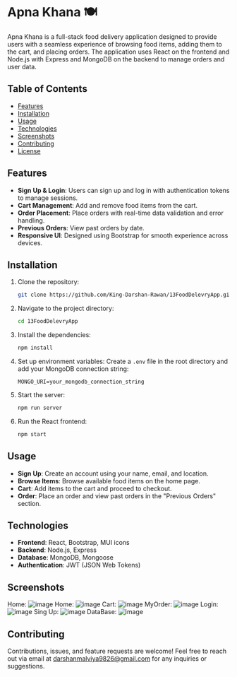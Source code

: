 # Apna Khana 🍽️

Apna Khana is a full-stack food delivery application designed to provide users with a seamless experience of browsing food items, adding them to the cart, and placing orders. The application uses React on the frontend and Node.js with Express and MongoDB on the backend to manage orders and user data.

## Table of Contents
- [Features](#features)
- [Installation](#installation)
- [Usage](#usage)
- [Technologies](#technologies)
- [Screenshots](#screenshots)
- [Contributing](#contributing)
- [License](#license)

## Features

- **Sign Up & Login**: Users can sign up and log in with authentication tokens to manage sessions.
- **Cart Management**: Add and remove food items from the cart.
- **Order Placement**: Place orders with real-time data validation and error handling.
- **Previous Orders**: View past orders by date.
- **Responsive UI**: Designed using Bootstrap for smooth experience across devices.

## Installation

1. Clone the repository:
    ```bash
    git clone https://github.com/King-Darshan-Rawan/13FoodDelevryApp.git
    ```
2. Navigate to the project directory:
    ```bash
    cd 13FoodDelevryApp
    ```
3. Install the dependencies:
    ```bash
    npm install
    ```

4. Set up environment variables:
   Create a `.env` file in the root directory and add your MongoDB connection string:
   ```
   MONGO_URI=your_mongodb_connection_string
   ```

5. Start the server:
    ```bash
    npm run server
    ```

6. Run the React frontend:
    ```bash
    npm start
    ```

## Usage

- **Sign Up**: Create an account using your name, email, and location.
- **Browse Items**: Browse available food items on the home page.
- **Cart**: Add items to the cart and proceed to checkout.
- **Order**: Place an order and view past orders in the "Previous Orders" section.

## Technologies

- **Frontend**: React, Bootstrap, MUI icons
- **Backend**: Node.js, Express
- **Database**: MongoDB, Mongoose
- **Authentication**: JWT (JSON Web Tokens)

## Screenshots
Home:  ![image](https://github.com/user-attachments/assets/78b66b3d-81ea-4965-bd33-203764a250f9)
Home: ![image](https://github.com/user-attachments/assets/99fbaa68-74df-40aa-aa70-e3a0157af17f)
Cart: ![image](https://github.com/user-attachments/assets/e9f1c087-b24b-4811-9dde-8250bf240ee4)
MyOrder:  ![image](https://github.com/user-attachments/assets/0b320987-60ce-4df9-a034-7c1c8d8fcc26)
Login:   ![image](https://github.com/user-attachments/assets/efc8ecfd-073f-45e5-8c12-54501a13bf30)
Sing Up:  ![image](https://github.com/user-attachments/assets/b8cff4b2-e00b-4a2e-bebf-16ad1b0b99dc)
DataBase:  ![image](https://github.com/user-attachments/assets/32bb58b9-b124-4fc2-b26e-f9e8e2168e82)


## Contributing

Contributions, issues, and feature requests are welcome! Feel free to reach out via email at darshanmalviya9826@gmail.com for any inquiries or suggestions.
